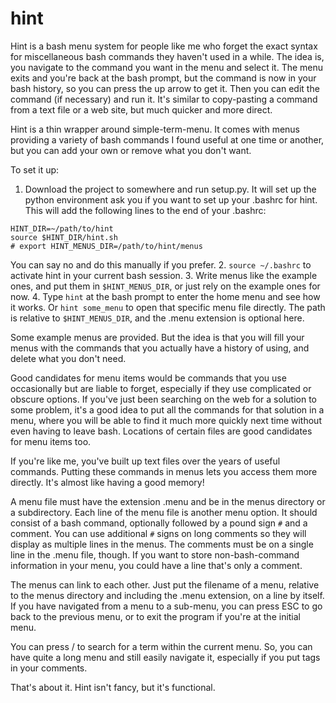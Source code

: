 # hint

Hint is a bash menu system for people like me who forget the exact syntax for miscellaneous bash commands they haven't used in a while. The idea is, you navigate to the command you want in the menu and select it. The menu exits and you're back at the bash prompt, but the command is now in your bash history, so you can press the up arrow to get it. Then you can edit the command (if necessary) and run it. It's similar to copy-pasting a command from a text file or a web site, but much quicker and more direct.

Hint is a thin wrapper around simple-term-menu. It comes with menus providing a variety of bash commands I found useful at one time or another, but you can add your own or remove what you don't want.

To set it up:

1. Download the project to somewhere and run setup.py. It will set up the python environment ask you if you want to set up your .bashrc for hint. This will add the following lines to the end of your .bashrc:
```
HINT_DIR=~/path/to/hint
source $HINT_DIR/hint.sh
# export HINT_MENUS_DIR=/path/to/hint/menus
```
You can say no and do this manually if you prefer.
2. `source ~/.bashrc` to activate hint in your current bash session.
3. Write menus like the example ones, and put them in `$HINT_MENUS_DIR`, or just rely on the example ones for now.
4. Type `hint` at the bash prompt to enter the home menu and see how it works. Or `hint some_menu` to open that specific menu file directly. The path is relative to `$HINT_MENUS_DIR`, and the .menu extension is optional here.

Some example menus are provided. But the idea is that you will fill your menus with the commands that you actually have a history of using, and delete what you don't need.

Good candidates for menu items would be commands that you use occasionally but are liable to forget, especially if they use complicated or obscure options. If you've just been searching on the web for a solution to some problem, it's a good idea to put all the commands for that solution in a menu, where you will be able to find it much more quickly next time without even having to leave bash. Locations of certain files are good candidates for menu items too.

If you're like me, you've built up text files over the years of useful commands. Putting these commands in menus lets you access them more directly. It's almost like having a good memory!

A menu file must have the extension .menu and be in the menus directory or a subdirectory. Each line of the menu file is another menu option. It should consist of a bash command, optionally followed by a pound sign `#` and a comment. You can use additional `#` signs on long comments so they will display as multiple lines in the menus. The comments must be on a single line in the .menu file, though. If you want to store non-bash-command information in your menu, you could have a line that's only a comment.

The menus can link to each other. Just put the filename of a menu, relative to the menus directory and including the .menu extension, on a line by itself. If you have navigated from a menu to a sub-menu, you can press ESC to go back to the previous menu, or to exit the program if you're at the initial menu.

You can press / to search for a term within the current menu. So, you can have quite a long menu and still easily navigate it, especially if you put tags in your comments.

That's about it. Hint isn't fancy, but it's functional.
